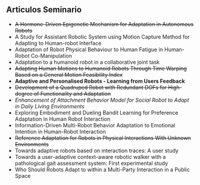 ## Articulos Seminario

- ~~A Hormone-Driven Epigenetic Mechanism for Adaptation in Autonomous Robots~~
- A Study for Assistant Robotic System using Motion Capture Method for Adapting to Human-robot Interface
- Adaptation of Robot Physical Behaviour to Human Fatigue in Human-Robot Co-Manipulation
- Adaptation to a humanoid robot in a collaborative joint task
- ~~Adapting Human Motions to Humanoid Robots Through Time Warping Based on a General Motion Feasibility Index~~
- **Adaptive and Personalised Robots - Learning from Users Feedback**
- ~~Development of a Quadruped Robot with Redundant DOFs for High-degree of Functionality and Adaptation~~
- *Enhancement of Attachment Behavior Model for Social Robot to Adapt in Daily Living Environments*
- Exploring Embodiment and Dueling Bandit Learning for Preference Adaptation in Human Robot Interaction
- Information-Driven Multi-Robot Behavior Adaptation to Emotional Intention in Human-Robot Interaction
- ~~Reference Adaptation for Robots in Physical Interactions With Unknown Environments~~
- Towards adaptive robots based on interaction traces: A user study
- Towards a user-adaptive context-aware robotic walker with a pathological gait assessment system: First experimental study
- Who Should Robots Adapt to within a Multi-Party Interaction in a Public Space
